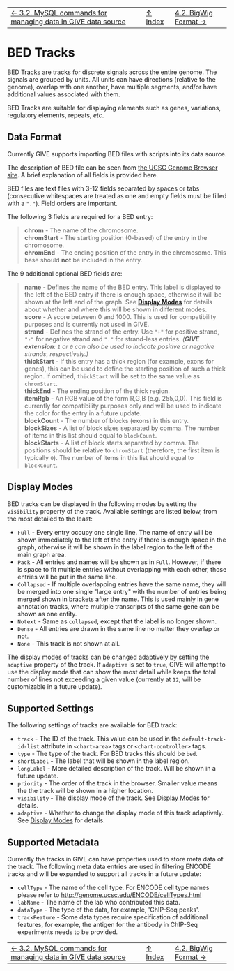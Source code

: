 ||||
| --- | --- | --- |
| [← 3.2. MySQL commands for managing data in GIVE data source](3.2-dataSource.md) | [↑ Index](Readme.md) | [4.2. BigWig Format →](4.2-bigwig.md) |


# BED Tracks

BED Tracks are tracks for discrete signals across the entire genome. The signals
are grouped by units. All units can have directions (relative to the genome),
overlap with one another, have multiple segments, and/or have additional values
associated with them.

BED Tracks are suitable for displaying elements such as genes, variations,
regulatory elements, repeats, *etc*.

## Data Format

Currently GIVE supports importing BED files with scripts into its data source.

The description of BED file can be seen from [the UCSC Genome Browser site](https://genome.ucsc.edu/FAQ/FAQformat.html#format1).
A brief explanation of all fields is provided here.

BED files are text files with 3-12 fields separated by spaces or tabs
(consecutive whitespaces are treated as one and empty fields must be filled with
a `"."`). Field orders are important.

The following 3 fields are required for a BED entry:

> __chrom__ - The name of the chromosome.  
> __chromStart__ - The starting position (0-based) of the entry in the
> chromosome.  
> __chromEnd__ - The ending position of the entry in the chromosome. This
> base should __not__ be included in the entry.

The 9 additional optional BED fields are:

> __name__ - Defines the name of the BED entry. This label is displayed to the
> left of the BED entry if there is enough space, otherwise it will be shown at
> the left end of the graph. See __[Display Modes](#display-modes)__ for
> details about whether and where this will be shown in different modes.  
> __score__ - A score between 0 and 1000. This is used for compatibility
> purposes and is currently not used in GIVE.  
> __strand__ - Defines the strand of the entry. Use `"+"` for positive strand,
> `"-"` for negative strand and `"."` for strand-less entries.
> *(__GIVE extension__: `1` or `0` can also be used to indicate positive or
> negative strands, respectively.)*  
> __thickStart__ - If this entry has a thick region (for example, exons for
> genes), this can be used to define the starting position of such a thick
> region. If omitted, `thickStart` will be set to the same value as
> `chromStart`.  
> __thickEnd__ - The ending position of the thick region.  
> __itemRgb__ - An RGB value of the form R,G,B (e.g. 255,0,0). This field
> is currently for compatibility purposes only and will be used to indicate the
> color for the entry in a future update.  
> __blockCount__ - The number of blocks (exons) in this entry.  
> __blockSizes__ - A list of block sizes separated by comma. The number of
> items in this list should equal to `blockCount`.  
> __blockStarts__ - A list of block starts separated by comma. The positions
> should be relative to `chromStart` (therefore, the first item is typically
> `0`). The number of items in this list should equal to `blockCount`.

## Display Modes

BED tracks can be displayed in the following modes by setting the `visibility`
property of the track. Available settings are listed below, from the most
detailed to the least:

*   `Full` - Every entry occupy one single line. The name of entry will be
    shown immediately to the left of the entry if there is enough space in the
    graph, otherwise it will be shown in the label region to the left of the
    main graph area.
*   `Pack` - All entries and names will be shown as in `Full`. However, if
    there is space to fit multiple entries without overlapping with each other,
    those entries will be put in the same line.
*   `Collapsed` - If multiple overlapping entries have the same name, they
    will be merged into one single "large entry" with the number of entries
    being merged shown in brackets after the name. This is used mainly in gene
    annotation tracks, where multiple transcripts of the same gene can be shown
    as one entity.
*   `Notext` - Same as `collapsed`, except that the label is no longer shown.
*   `Dense` - All entries are drawn in the same line no matter they overlap
    or not.
*   `None` - This track is not shown at all.

The display modes of tracks can be changed adaptively by setting the `adaptive`
property of the track. If `adaptive` is set to `true`, GIVE will attempt to use
the display mode that can show the most detail while keeps the total number of
lines not exceeding a given value (currently at `12`, will be customizable in a
future update).

## Supported Settings

The following settings of tracks are available for BED track:

*   `track` - The ID of the track. This value can be used in the
    `default-track-id-list` attribute in `<chart-area>` tags or
    `<chart-controller>` tags.
*   `type` - The type of the track. For BED tracks this should be `bed`.
*   `shortLabel` - The label that will be shown in the label region.
*   `longLabel` - More detailed description of the track. Will be shown in a
    future update.
*   `priority` - The order of the track in the browser. Smaller value means the
    the track will be shown in a higher location.
*   `visibility` - The display mode of the track. See
    [Display Modes](#display-modes) for details.
*   `adaptive` - Whether to change the display mode of this track adaptively.
    See [Display Modes](#display-modes) for details.

## Supported Metadata

Currently the tracks in GIVE can have properties used to store meta data of the
track. The following meta data entries are used in filtering ENCODE tracks and
will be expanded to support all tracks in a future update:

*   `cellType` - The name of the cell type. For ENCODE cell type names please
    refer to <http://genome.ucsc.edu/ENCODE/cellTypes.html>
*   `labName` - The name of the lab who contributed this data.
*   `dataType` - The type of the data, for example, 'ChIP-Seq peaks'.
*   `trackFeature` - Some data types require specification of additional
    features, for example, the antigen for the antibody in ChIP-Seq experiments
    needs to be provided.


||||
| --- | --- | --- |
| [← 3.2. MySQL commands for managing data in GIVE data source](3.2-dataSource.md) | [↑ Index](Readme.md) | [4.2. BigWig Format →](4.2-bigwig.md) |